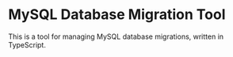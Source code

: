 # MySQL Database Migration Tool

This is a tool for managing MySQL database migrations, written in TypeScript.

